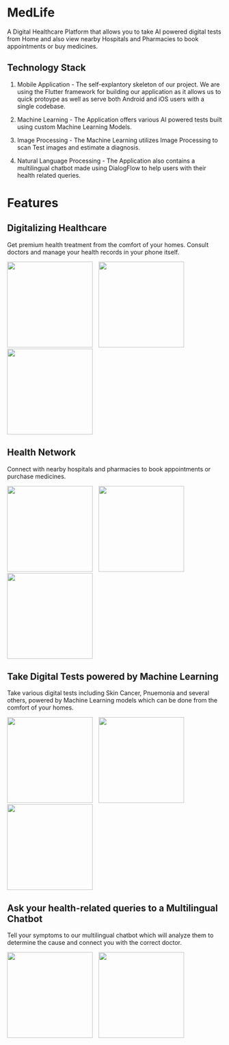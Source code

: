 # MedLife

A Digital Healthcare Platform that allows you to take AI powered digital tests from Home and also view nearby Hospitals and Pharmacies to book appointments or buy medicines.

## Technology Stack

1. Mobile Application - The self-explantory skeleton of our project. We are using the Flutter framework for building our application as it allows us to quick protoype as well as serve both Android and iOS users with a single codebase.

2. Machine Learning - The Application offers various AI powered tests built using custom Machine Learning Models.

3. Image Processing - The Machine Learning utilizes Image Processing to scan Test images and estimate a diagnosis.

4. Natural Language Processing - The Application also contains a multilingual chatbot made using DialogFlow to help users with their health related queries.

# Features

## Digitalizing Healthcare

Get premium health treatment from the comfort of your homes. Consult doctors and manage your health records in your phone itself.

<div style="flex-direction: row;">
  <img src="https://github.com/amlannandy/MedLife/blob/master/assets/screenshots/home.jpg" style="margin-right: 10px;" width="200px" alt="">
  <img src="https://github.com/amlannandy/MedLife/blob/master/assets/screenshots/drawer.jpg" width="200px" alt="">
  <img src="https://github.com/amlannandy/MedLife/blob/master/assets/screenshots/doctors.jpg" width="200px" alt="">
</div>

## Health Network

Connect with nearby hospitals and pharmacies to book appointments or purchase medicines.

<div style="flex-direction: row;">
  <img src="https://github.com/amlannandy/MedLife/blob/master/assets/screenshots/hospital.jpg" style="margin-right: 10px;" width="200px" alt="">
  <img src="https://github.com/amlannandy/MedLife/blob/master/assets/screenshots/pharmacy.jpg" style="margin-right: 10px;" width="200px" alt="">
  <img src="https://github.com/amlannandy/MedLife/blob/master/assets/screenshots/book_appointment.jpg" width="200px" alt="">
</div>

## Take Digital Tests powered by Machine Learning

Take various digital tests including Skin Cancer, Pnuemonia and several others, powered by Machine Learning models which can be done from the comfort of your homes.

<div style="flex-direction: row;">
  <img src="https://github.com/amlannandy/MedLife/blob/master/assets/screenshots/tests.jpg" style="margin-right: 10px;" width="200px" alt="">
  <img src="https://github.com/amlannandy/MedLife/blob/master/assets/screenshots/testing.jpg" style="margin-right: 10px;" width="200px" alt="">
  <img src="https://github.com/amlannandy/MedLife/blob/master/assets/screenshots/buy_medicine.jpg" width="200px" alt="">
</div>

## Ask your health-related queries to a Multilingual Chatbot

Tell your symptoms to our multilingual chatbot which will analyze them to determine the cause and connect you with the correct doctor.

<div style="flex-direction: row;">
  <img src="https://github.com/amlannandy/MedLife/blob/master/assets/screenshots/english.jpg" style="margin-right: 10px;" width="200px" alt="">
  <img src="https://github.com/amlannandy/MedLife/blob/master/assets/screenshots/hindi.jpg" width="200px" alt="">
</div>

